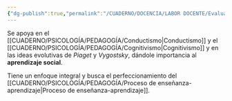 ```yaml
---
{"dg-publish":true,"permalink":"/CUADERNO/DOCENCIA/LABOR DOCENTE/Evaluación ecléctica/"}
---
```


Se apoya en el [[CUADERNO/PSICOLOGÍA/PEDAGOGÍA/Conductismo\|Conductismo]] y el [[CUADERNO/PSICOLOGÍA/PEDAGOGÍA/Cognitivismo\|Cognitivismo]] y en las ideas evolutivas de *Piaget* y *Vygostsky*, dándole importancia al **aprendizaje social**.

Tiene un enfoque integral y busca el perfeccionamiento del [[CUADERNO/PSICOLOGÍA/PEDAGOGÍA/Proceso de enseñanza-aprendizaje\|Proceso de enseñanza-aprendizaje]].